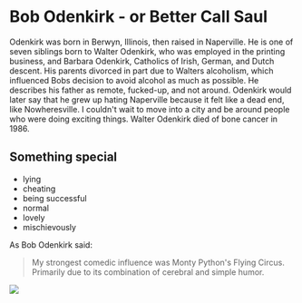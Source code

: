 # Bob Odenkirk - or Better Call Saul

Odenkirk was born in Berwyn, Illinois, then raised in Naperville. He is one of seven siblings born to Walter Odenkirk, who was employed in the printing business, and Barbara Odenkirk, Catholics of Irish, German, and Dutch descent. His parents divorced in part due to Walters alcoholism, which influenced Bobs decision to avoid alcohol as much as possible. 
He describes his father as remote, fucked-up, and not around. Odenkirk would later say that he grew up hating Naperville because it felt like a dead end, like Nowheresville. I couldn't wait to move into a city and be around people who were doing exciting things. Walter Odenkirk died of bone cancer in 1986. 

## Something special

* lying
* cheating
* being successful
* normal
* lovely
* mischievously

As Bob Odenkirk said:
> My strongest comedic influence was Monty Python's Flying Circus.
> Primarily due to its combination of cerebral and simple humor.

<img src="https://c4.wallpaperflare.com/wallpaper/239/282/491/better-call-saul-breaking-bad-wallpaper-preview.jpg"/>
